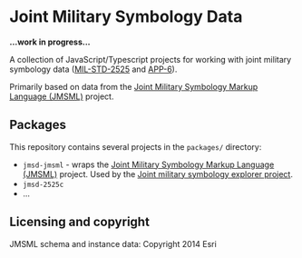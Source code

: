 # Joint Military Symbology Data 

**...work in progress...**

A collection of JavaScript/Typescript projects for working with joint military symbology data ([MIL-STD-2525](http://quicksearch.dla.mil/qsDocDetails.aspx?ident_number=114934) and [APP-6](https://en.wikipedia.org/wiki/NATO_Joint_Military_Symbology)).

Primarily based on data from the [Joint Military Symbology Markup Language (JMSML)](https://github.com/Esri/joint-military-symbology-xml) 
project.

## Packages

This repository contains several projects in the `packages/` directory:

- `jmsd-jmsml` - wraps the [Joint Military Symbology Markup Language (JMSML)](https://github.com/Esri/joint-military-symbology-xml) 
project. Used by the [Joint military symbology explorer project](https://github.com/kjellmf/military-symbology-explorer).
- `jmsd-2525c`
- ...

## Licensing and copyright

JMSML schema and instance data: Copyright 2014 Esri


